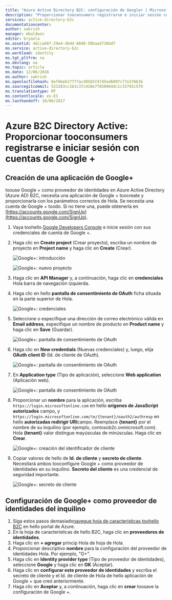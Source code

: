 ```yaml
---
title: "Azure Active Directory B2C: configuración de Google+ | Microsoft Docs"
description: "Proporcionar tooconsumers registrarse e iniciar sesión con cuentas de Google + en las aplicaciones que están protegidas por Azure Active Directory B2C."
services: active-directory-b2c
documentationcenter: 
author: swkrish
manager: mbaldwin
editor: bryanla
ms.assetid: 4dcca66f-29e4-4b4d-8840-50baad736bd7
ms.service: active-directory-b2c
ms.workload: identity
ms.tgt_pltfrm: na
ms.devlang: na
ms.topic: article
ms.date: 12/06/2016
ms.author: swkrish
ms.openlocfilehash: 6ef66eb17777acd95b5f4745ed6097c77e37663b
ms.sourcegitcommit: 523283cc1b3c37c428e77850964dc1c33742c5f0
ms.translationtype: MT
ms.contentlocale: es-ES
ms.lasthandoff: 10/06/2017
---
```

# <a name="azure-active-directory-b2c-provide-sign-up-and-sign-in-tooconsumers-with-google-accounts"></a>Azure B2C Directory Active: Proporcionar tooconsumers registrarse e iniciar sesión con cuentas de Google +
## <a name="create-a-google-application"></a>Creación de una aplicación de Google+
toouse Google + como proveedor de identidades en Azure Active Directory (Azure AD) B2C, necesita una aplicación de Google + toocreate y proporcionarla con los parámetros correctos de Hola. Se necesita una cuenta de Google + toodo. Si no tiene una, puede obtenerla en [https://accounts.google.com/SignUp](https://accounts.google.com/SignUp).

1. Vaya toohello [Google Developers Console](https://console.developers.google.com/) e inicie sesión con sus credenciales de cuenta de Google +.
2. Haga clic en **Create project** (Crear proyecto), escriba un nombre de proyecto en **Project name** y haga clic en **Create** (Crear).
   
    ![Google+: introducción](./media/active-directory-b2c-setup-goog-app/google-get-started.png)
   
    ![Google+: nuevo proyecto](./media/active-directory-b2c-setup-goog-app/google-new-project.png)
3. Haga clic en **API Manager** y, a continuación, haga clic en **credenciales** Hola barra de navegación izquierda.
4. Haga clic en hello **pantalla de consentimiento de OAuth** ficha situada en la parte superior de Hola.
   
    ![Google+: credenciales](./media/active-directory-b2c-setup-goog-app/google-add-cred.png)
5. Seleccione o especifique una dirección de correo electrónico válida en **Email address**, especifique un nombre de producto en **Product name** y haga clic en **Save** (Guardar).
   
    ![Google+: pantalla de consentimiento de OAuth](./media/active-directory-b2c-setup-goog-app/google-consent-screen.png)
6. Haga clic en **New credentials** (Nuevas credenciales) y, luego, elija **OAuth client ID** (Id. de cliente de OAuth).
   
    ![Google+: pantalla de consentimiento de OAuth](./media/active-directory-b2c-setup-goog-app/google-add-oauth2-client-id.png)
7. En **Application type** (Tipo de aplicación), seleccione **Web application** (Aplicación web).
   
    ![Google+: pantalla de consentimiento de OAuth](./media/active-directory-b2c-setup-goog-app/google-web-app.png)
8. Proporcionar un **nombre** para la aplicación, escriba `https://login.microsoftonline.com` en hello **orígenes de JavaScript autorizados** campo, y `https://login.microsoftonline.com/te/{tenant}/oauth2/authresp` en hello **autorizadas redirigir URI**campo. Reemplace **{tenant}** por el nombre de su inquilino (por ejemplo, contosob2c.onmicrosoft.com). Hola **{tenant}** valor distingue mayúsculas de minúsculas. Haga clic en **Crear**.
   
    ![Google+: creación del identificador de cliente](./media/active-directory-b2c-setup-goog-app/google-create-client-id.png)
9. Copiar valores de hello de **Id. de cliente** y **secreto de cliente**. Necesitará ambos tooconfigure Google + como proveedor de identidades en su inquilino. **Secreto del cliente** es una credencial de seguridad importante.
   
    ![Google+: secreto de cliente](./media/active-directory-b2c-setup-goog-app/google-client-secret.png)

## <a name="configure-google-as-an-identity-provider-in-your-tenant"></a>Configuración de Google+ como proveedor de identidades del inquilino
1. Siga estos pasos demasiado[navegue hoja de características toohello B2C](active-directory-b2c-app-registration.md#navigate-to-b2c-settings) en hello portal de Azure.
2. En la hoja de características de hello B2C, haga clic en **proveedores de identidades**.
3. Haga clic en **+ agregar** princip Hola de hoja de Hola.
4. Proporcionar descriptivo **nombre** para la configuración del proveedor de identidades Hola. Por ejemplo, "G+".
5. Haga clic en **Identity provider type** (Tipo de proveedor de identidades), seleccione **Google** y haga clic en **OK** (Aceptar).
6. Haga clic en **configurar este proveedor de identidades** y escriba el secreto de cliente y el Id. de cliente de Hola de hello aplicación de Google + que creó anteriormente.
7. Haga clic en **Aceptar** y, a continuación, haga clic en **crear** toosave la configuración de Google +.

